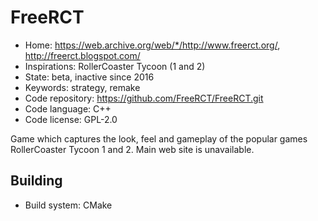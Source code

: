 # FreeRCT

- Home: https://web.archive.org/web/*/http://www.freerct.org/, http://freerct.blogspot.com/
- Inspirations: RollerCoaster Tycoon (1 and 2)
- State: beta, inactive since 2016
- Keywords: strategy, remake
- Code repository: https://github.com/FreeRCT/FreeRCT.git
- Code language: C++
- Code license: GPL-2.0

Game which captures the look, feel and gameplay of the popular games RollerCoaster Tycoon 1 and 2.
Main web site is unavailable.

## Building

- Build system: CMake
